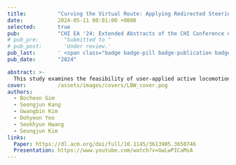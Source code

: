 ```yaml
---
title:          "Curving the Virtual Route: Applying Redirected Steering Gains for Active Locomotion in In-Car VR"
date:           2024-05-11 00:01:00 +0800
selected:       true
pub:            "CHI EA '24: Extended Abstracts of the CHI Conference on Human Factors in Computing Systems"
# pub_pre:        "Submitted to "
# pub_post:       'Under review.'
pub_last:       ' <span class="badge badge-pill badge-publication badge-success">Spotlight</span>'
pub_date:       "2024"

abstract: >-
  This study examines the feasibility of user-applied active locomotion in In-Car Virtual Reality (VR), overcoming the passivity in mobility of previous In-Car VR experiences where the virtual movement was synchronized with the real movement of the car. We present the concept of virtual steering gains to quantify the magnitude of user-applied redirection from the real car's path. Through a user study where participants applied various levels of steering gains in an active virtual driving task, we assessed usability factors through measures of motion sickness, spatial presence, and overall acceptance. Results indicate a range of acceptable steering gains in which active locomotion improves spatial presence without significantly increasing motion sickness. Future works will attempt to further validate a steering gain threshold in which active locomotion in In-Car VR can be applicable.
cover:          /assets/images/covers/LBW_cover.png
authors:
  - Bocheon Gim
  - Seongjun Kang
  - Gwangbin Kim
  - Dohyeon Yeo
  - Seokhyun Hwang
  - Seungjun Kim
links:
  Paper: https://dl.acm.org/doi/full/10.1145/3613905.3650746
  Presentation: https://www.youtube.com/watch?v=GwLwPICaMsA
---
```

